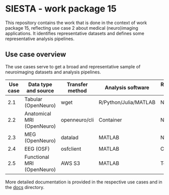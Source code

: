 # SIESTA - work package 15

This repository contains the work that is done in the context of work package 15, reflecting use case 2 about medical (neuro)imaging applications. It identifies representative datasets and defines some representative analysis pipelines.

## Use case overview

The use cases serve to get a broad and representative sample of neuroimaging datasets and analysis pipelines.

| Use case | Data type and source      | Transfer method | Analysis software     | Responsible partner |
|----------|---------------------------|-----------------|-----------------------|---------------------|
| 2.1      | Tabular (OpenNeuro)       | wget            | R/Python/Julia/MATLAB | Nijmegen            |
| 2.2      | Anatomical MRI (OpenNeuro)| openneuro/cli   | Container             | Nijmegen            |
| 2.3      | MEG (OpenNeuro)           | datalad         | MATLAB                | Nijmegen            |
| 2.4      | EEG (OSF)                 | osfclient       | MATLAB                | Copenhagen          |
| 2.5      | Functional MRI (OpenNeuro)| AWS S3          | MATLAB                | Toulouse            |

More detailed documentation is provided in the respective use cases and in the [docs](docs) directory.
